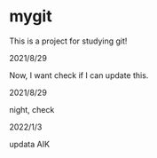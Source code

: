 # mygit
This is a project for studying git!

2021/8/29

Now, I want check if I can update this.

2021/8/29

night, check

2022/1/3

updata AIK
